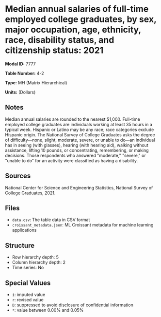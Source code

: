# Median annual salaries of full-time employed college graduates, by sex, major occupation, age, ethnicity, race, disability status, and citizenship status: 2021

**Modal ID:** 7777

**Table Number:** 4-2

**Type:** MH (Matrix Hierarchical)

**Units:** (Dollars)

## Notes

Median annual salaries are rounded to the nearest $1,000. Full-time employed college graduates are individuals working at least 35 hours in a typical week. Hispanic or Latino may be any race; race categories exclude Hispanic origin. The National Survey of College Graduates asks the degree of difficulty—none, slight, moderate, severe, or unable to do—an individual has in seeing (with glasses), hearing (with hearing aid), walking without assistance, lifting 10 pounds, or concentrating, remembering, or making decisions. Those respondents who answered "moderate," "severe," or "unable to do" for an activity were classified as having a disability.

## Sources

National Center for Science and Engineering Statistics, National Survey of College Graduates, 2021.

## Files

- `data.csv`: The table data in CSV format
- `croissant_metadata.json`: ML Croissant metadata for machine learning applications

## Structure

- Row hierarchy depth: 5
- Column hierarchy depth: 2
- Time series: No

## Special Values

- `i`: imputed value
- `r`: revised value
- `D`: suppressed to avoid disclosure of confidential information
- `*`: value between 0.00% and 0.05%
